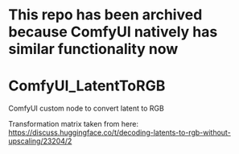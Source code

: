 # This repo has been archived because ComfyUI natively has similar functionality now

# ComfyUI_LatentToRGB
ComfyUI custom node to convert latent to RGB

Transformation matrix taken from here: https://discuss.huggingface.co/t/decoding-latents-to-rgb-without-upscaling/23204/2
